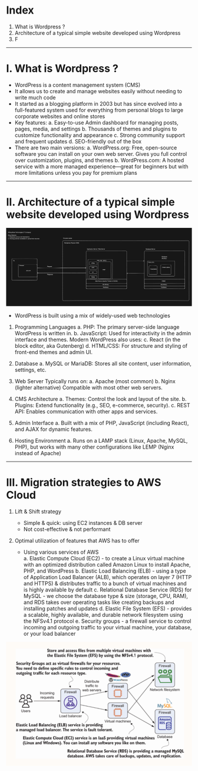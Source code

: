 # Index
1. What is Wordpress ?
2. Architecture of a typical simple website developed using Wordpress
3. F
-----------------------------------------------------------------------------------------------------------------------------------------------------------------------------------------------------------------------------------------------------------------------------------------------------
# I. What is Wordpress ?
 - WordPress is a content management system (CMS)
 - It allows us to create and manage websites easily without needing to write much code
 - It started as a blogging platform in 2003 but has since evolved into a full-featured system used for everything from personal blogs to large corporate websites and online stores
 - Key features:
    a. Easy-to-use Admin dashboard for managing posts, pages, media, and settings
    b. Thousands of themes and plugins to customize functionality and appearance
    c. Strong community support and frequent updates
    d. SEO-friendly out of the box
 - There are two main versions:
    a. WordPress.org: Free, open-source software you can install on your own web server. Gives you full control over customization, plugins, and themes
    b. WordPress.com: A hosted service with a more managed experience—great for beginners but with more limitations unless you pay for premium plans
-----------------------------------------------------------------------------------------------------------------------------------------------------------------------------------------------------------------------------------------------------------------------------------------------------
# II. Architecture of a typical simple website developed using Wordpress
![A typical MVC based Web App](../assets/wordpress-standard-mvc-architecture.png)

 - WordPress is built using a mix of widely-used web technologies
1. Programming Languages
    a. PHP: The primary server-side language WordPress is written in.
    b. JavaScript: Used for interactivity in the admin interface and themes. Modern WordPress also uses:
    c. React (in the block editor, aka Gutenberg)
    d. HTML/CSS: For structure and styling of front-end themes and admin UI.

2. Database
    a. MySQL or MariaDB: Stores all site content, user information, settings, etc.

3. Web Server
   Typically runs on:
    a. Apache (most common)
    b. Nginx (lighter alternative)
   Compatible with most other web servers.

4. CMS Architecture
    a. Themes: Control the look and layout of the site.
    b. Plugins: Extend functionality (e.g., SEO, e-commerce, security).
    c. REST API: Enables communication with other apps and services.

5. Admin Interface
    a. Built with a mix of PHP, JavaScript (including React), and AJAX for dynamic features.

6. Hosting Environment
    a. Runs on a LAMP stack (Linux, Apache, MySQL, PHP), but works with many other configurations like LEMP (Nginx instead of Apache)
-----------------------------------------------------------------------------------------------------------------------------------------------------------------------------------------------------------------------------------------------------------------------------------------------------
# III. Migration strategies to AWS Cloud 
1. Lift & Shift strategy
    - Simple & quick: using EC2 instances & DB server
    - Not cost-effective & not performant

2. Optimal utilization of features that AWS has to offer
    - Using various services of AWS      
       a. Elastic Compute Cloud (EC2)                   - to create a Linux virtual machine with an optimized distribution called Amazon Linux to install Apache, PHP, and WordPress
       b. Elastic Load Balancing (ELB)                  - using a type of Application Load Balancer (ALB), which operates on layer 7 (HTTP and HTTPS) & distributes traffic to a bunch of virtual machines and is highly available by default
       c. Relational Database Service (RDS) for MySQL   - we choose the database type & size (storage, CPU, RAM), and RDS takes over operating tasks like creating backups and installing patches and updates
       d. Elastic File System (EFS)                     - provides a scalable, highly available, and durable network filesystem using the NFSv4.1 protocol
       e. Security groups                               - a firewall service to control incoming and outgoing traffic to your virtual machine, your database, or your load balancer

![AWS MVC Wordpress Architecture](../assets/aws-mvc-wordpress-architecture.png)














